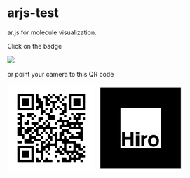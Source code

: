 # arjs-test
ar.js for molecule visualization. 

Click on the badge

[![](https://img.shields.io/badge/Augmented-Reality-red)](https://napoles-uach.github.io/arjs-test/)

or point your camera to this QR code

<img src="https://github.com/napoles-uach/arjs-test/blob/main/frame.png" width="200" height="200" />

<img src="https://github.com/napoles-uach/arjs-test/blob/main/hiro.png" width="200" height="200" />
